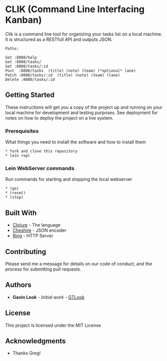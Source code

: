 # CLIK (Command Line Interfacing Kanban)

Clik is a command line tool for organizing your tasks list on a local machine. It is structured as a RESTfull API and outputs JSON.  

```shell
Paths:

Get :8080/help
Get :8080/tasks/
Get :8080/tasks/:id
Post  :8080/tasks  (title) (note) (team) (*optional* lane)
Patch :8080/tasks/:id  (title) (note) (team) (lane)
Delete :8080/tasks/:id
```

## Getting Started

These instructions will get you a copy of the project up and running on your local machine for development and testing purposes. See deployment for notes on how to deploy the project on a live system.

### Prerequisites

What things you need to install the software and how to install them

```shell
* fork and clone this repository
* lein repl
```

### Lein WebServer commands

Run commands for starting and stopping the local webserver

```shell
* (go)
* (reset)
* (stop)
```

## Built With

* [Clojure](https://clojure.org/) - The language
* [Cheshire](https://github.com/dakrone/cheshire) - JSON encoder
* [Ring](https://github.com/ring-clojure) - HTTP Server 


## Contributing

Please send me a message for details on our code of conduct, and the process for submitting pull requests.

## Authors

* **Gavin Look** - *Initial work* - [GTLook](https://github.com/GTLook/)

## License

This project is licensed under the MIT License

## Acknowledgments

* Thanks Greg!
